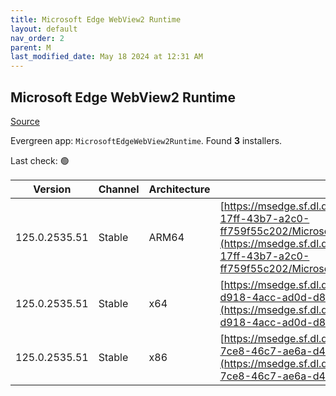```yaml
---
title: Microsoft Edge WebView2 Runtime
layout: default
nav_order: 2
parent: M
last_modified_date: May 18 2024 at 12:31 AM
---
```


## Microsoft Edge WebView2 Runtime

[Source](https://developer.microsoft.com/en-us/microsoft-edge/webview2/)

Evergreen app: `MicrosoftEdgeWebView2Runtime`. Found **3** installers.

Last check: 🟢

| Version       | Channel | Architecture | URI                                                                                                                                                                                                                                                                                                                            |
| ------------- | ------- | ------------ | ------------------------------------------------------------------------------------------------------------------------------------------------------------------------------------------------------------------------------------------------------------------------------------------------------------------------------ |
| 125.0.2535.51 | Stable  | ARM64        | [https://msedge.sf.dl.delivery.mp.microsoft.com/filestreamingservice/files/e5dd841e-17ff-43b7-a2c0-ff759f55c202/MicrosoftEdgeWebView2RuntimeInstallerARM64.exe](https://msedge.sf.dl.delivery.mp.microsoft.com/filestreamingservice/files/e5dd841e-17ff-43b7-a2c0-ff759f55c202/MicrosoftEdgeWebView2RuntimeInstallerARM64.exe) |
| 125.0.2535.51 | Stable  | x64          | [https://msedge.sf.dl.delivery.mp.microsoft.com/filestreamingservice/files/fa577566-d918-4acc-ad0d-d81c60c9d6ba/MicrosoftEdgeWebView2RuntimeInstallerX64.exe](https://msedge.sf.dl.delivery.mp.microsoft.com/filestreamingservice/files/fa577566-d918-4acc-ad0d-d81c60c9d6ba/MicrosoftEdgeWebView2RuntimeInstallerX64.exe)     |
| 125.0.2535.51 | Stable  | x86          | [https://msedge.sf.dl.delivery.mp.microsoft.com/filestreamingservice/files/d113efa3-7ce8-46c7-ae6a-d47f6f1c7381/MicrosoftEdgeWebView2RuntimeInstallerX86.exe](https://msedge.sf.dl.delivery.mp.microsoft.com/filestreamingservice/files/d113efa3-7ce8-46c7-ae6a-d47f6f1c7381/MicrosoftEdgeWebView2RuntimeInstallerX86.exe)     |
